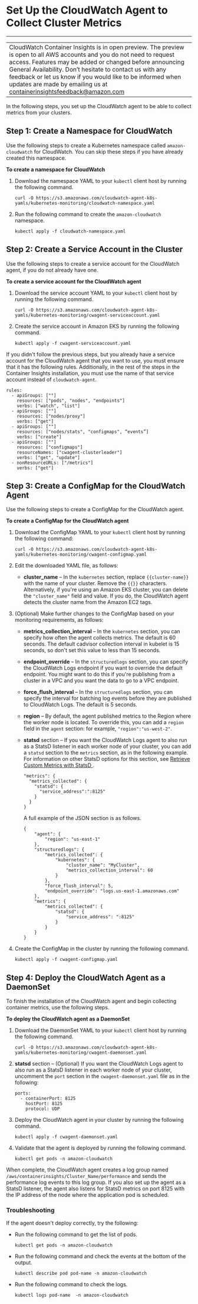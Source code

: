 # Set Up the CloudWatch Agent to Collect Cluster Metrics<a name="Container-Insights-setup-metrics"></a>


****  

|  | 
| --- |
| CloudWatch Container Insights is in open preview\. The preview is open to all AWS accounts and you do not need to request access\. Features may be added or changed before announcing General Availability\. Don’t hesitate to contact us with any feedback or let us know if you would like to be informed when updates are made by emailing us at [containerinsightsfeedback@amazon\.com](mailto:containerinsightsfeedback@amazon.com) | 

In the following steps, you set up the CloudWatch agent to be able to collect metrics from your clusters\.

## Step 1: Create a Namespace for CloudWatch<a name="create-namespace-metrics"></a>

Use the following steps to create a Kubernetes namespace called `amazon-cloudwatch` for CloudWatch\. You can skip these steps if you have already created this namespace\.

**To create a namespace for CloudWatch**

1. Download the namespace YAML to your `kubectl` client host by running the following command\.

   ```
   curl -O https://s3.amazonaws.com/cloudwatch-agent-k8s-yamls/kubernetes-monitoring/cloudwatch-namespace.yaml
   ```

1. Run the following command to create the `amazon-cloudwatch` namespace\.

   ```
   kubectl apply -f cloudwatch-namespace.yaml
   ```

## Step 2: Create a Service Account in the Cluster<a name="create-service-account"></a>

Use the following steps to create a service account for the CloudWatch agent, if you do not already have one\.

**To create a service account for the CloudWatch agent**

1. Download the service account YAML to your `kubectl` client host by running the following command\.

   ```
   curl -O https://s3.amazonaws.com/cloudwatch-agent-k8s-yamls/kubernetes-monitoring/cwagent-serviceaccount.yaml
   ```

1. Create the service account in Amazon EKS by running the following command\.

   ```
   kubectl apply -f cwagent-serviceaccount.yaml
   ```

If you didn't follow the previous steps, but you already have a service account for the CloudWatch agent that you want to use, you must ensure that it has the following rules\. Additionally, in the rest of the steps in the Container Insights installation, you must use the name of that service account instead of `cloudwatch-agent`\.

```
rules:
  - apiGroups: [""]
    resources: ["pods", "nodes", "endpoints"]
    verbs: ["watch", "list"]
  - apiGroups: [""]
    resources: ["nodes/proxy"]
    verbs: ["get"]
  - apiGroups: [""]
    resources: ["nodes/stats", "configmaps", “events”]
    verbs: ["create"]
  - apiGroups: [""]
    resources: ["configmaps"]
    resourceNames: ["cwagent-clusterleader"]
    verbs: ["get", "update"]
  - nonResourceURLs: ["/metrics"]
    verbs: ["get"]
```

## Step 3: Create a ConfigMap for the CloudWatch Agent<a name="create-configmap"></a>

Use the following steps to create a ConfigMap for the CloudWatch agent\.

**To create a ConfigMap for the CloudWatch agent**

1. Download the ConfigMap YAML to your `kubectl` client host by running the following command:

   ```
   curl -O https://s3.amazonaws.com/cloudwatch-agent-k8s-yamls/kubernetes-monitoring/cwagent-configmap.yaml
   ```

1. Edit the downloaded YAML file, as follows:
   + **cluster\_name** – In the `kubernetes` section, replace `{{cluster-name}}` with the name of your cluster\. Remove the `{{}}` characters\. Alternatively, if you're using an Amazon EKS cluster, you can delete the `"cluster_name"` field and value\. If you do, the CloudWatch agent detects the cluster name from the Amazon EC2 tags\.

1. \(Optional\) Make further changes to the ConfigMap based on your monitoring requirements, as follows:
   + **metrics\_collection\_interval** – In the `kubernetes` section, you can specify how often the agent collects metrics\. The default is 60 seconds\. The default cadvisor collection interval in kubelet is 15 seconds, so don't set this value to less than 15 seconds\.
   + **endpoint\_override** – In the `structuredlogs` section, you can specify the CloudWatch Logs endpoint if you want to override the default endpoint\. You might want to do this if you're publishing from a cluster in a VPC and you want the data to go to a VPC endpoint\.
   + **force\_flush\_interval** – In the `structuredlogs` section, you can specify the interval for batching log events before they are published to CloudWatch Logs\. The default is 5 seconds\.
   + **region** – By default, the agent published metrics to the Region where the worker node is located\. To override this, you can add a `region` field in the `agent` section: for example, `"region":"us-west-2"`\.
   + **statsd** section – If you want the CloudWatch Logs agent to also run as a StatsD listener in each worker node of your cluster, you can add a `statsd` section to the `metrics` section, as in the following example\. For information on other StatsD options for this section, see [Retrieve Custom Metrics with StatsD ](CloudWatch-Agent-custom-metrics-statsd.md)\.

     ```
     "metrics": {
       "metrics_collected": {
         "statsd": {
           "service_address":":8125"
         }
       }
     }
     ```

     A full example of the JSON section is as follows\.

     ```
     {
         "agent": {
             "region": "us-east-1"
         },
         "structuredlogs": {
             "metrics_collected": {
                 "kubernetes": {
                     "cluster_name": "MyCluster",
                     "metrics_collection_interval": 60
                 }
             },
             "force_flush_interval": 5,
             "endpoint_override": "logs.us-east-1.amazonaws.com"
         },
         "metrics": {
             "metrics_collected": {
                 "statsd": {
                     "service_address": ":8125"
                 }
             }
         }
     }
     ```

1. Create the ConfigMap in the cluster by running the following command\.

   ```
   kubectl apply -f cwagent-configmap.yaml
   ```

## Step 4: Deploy the CloudWatch Agent as a DaemonSet<a name="deploy-agent-yaml"></a>

To finish the installation of the CloudWatch agent and begin collecting container metrics, use the following steps\.

**To deploy the CloudWatch agent as a DaemonSet**

1. Download the DaemonSet YAML to your `kubectl` client host by running the following command\.

   ```
   curl -O https://s3.amazonaws.com/cloudwatch-agent-k8s-yamls/kubernetes-monitoring/cwagent-daemonset.yaml
   ```

1. **statsd** section – \(Optional\) If you want the CloudWatch Logs agent to also run as a StatsD listener in each worker node of your cluster, uncomment the `port` section in the `cwagent-daemonset.yaml` file as in the following: 

   ```
   ports:
     - containerPort: 8125
       hostPort: 8125
       protocol: UDP
   ```

1. Deploy the CloudWatch agent in your cluster by running the following command\.

   ```
   kubectl apply -f cwagent-daemonset.yaml
   ```

1. Validate that the agent is deployed by running the following command\.

   ```
   kubectl get pods -n amazon-cloudwatch
   ```

When complete, the CloudWatch agent creates a log group named `/aws/containerinsights/Cluster_Name/performance` and sends the performance log events to this log group\. If you also set up the agent as a StatsD listener, the agent also listens for StatsD metrics on port 8125 with the IP address of the node where the application pod is scheduled\.

### Troubleshooting<a name="ContainerInsights-deploy-troubleshooting"></a>

If the agent doesn't deploy correctly, try the following:
+ Run the following command to get the list of pods\.

  ```
  kubectl get pods -n amazon-cloudwatch
  ```
+ Run the following command and check the events at the bottom of the output\.

  ```
  kubectl describe pod pod-name -n amazon-cloudwatch
  ```
+ Run the following command to check the logs\.

  ```
  kubectl logs pod-name  -n amazon-cloudwatch
  ```